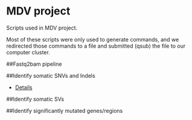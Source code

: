 # MDV project
Scripts used in MDV project. 

Most of these scripts were only used to generate commands, and we redirected those commands to a file and submitted (qsub) the file to our computer cluster.

##Fastq2bam pipeline

##Identify somatic SNVs and Indels
* [Details](somatic_snv_indel/README.md)

##Identify somatic SVs

##Identify significantly mutated genes/regions

